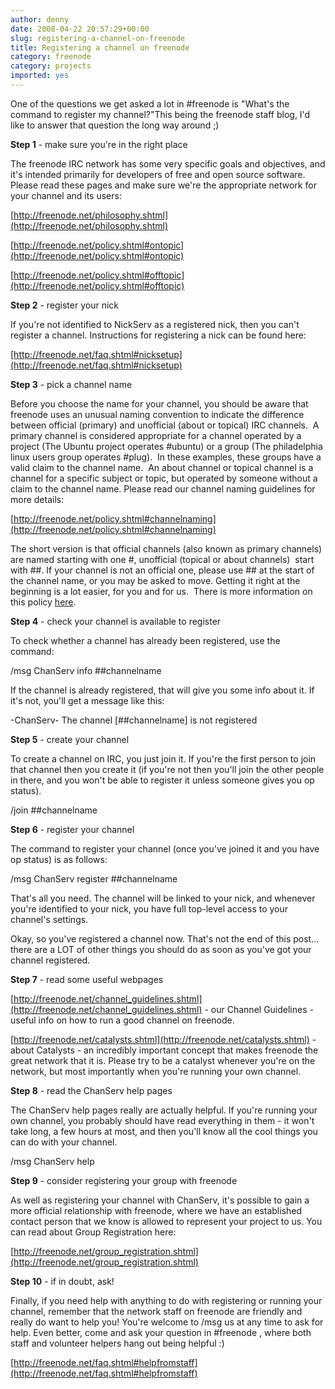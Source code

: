 ```yaml
---
author: denny
date: 2008-04-22 20:57:29+00:00
slug: registering-a-channel-on-freenode
title: Registering a channel on freenode
category: freenode
category: projects
imported: yes
---
```

One of the questions we get asked a lot in #freenode is "What's the command to register my channel?"This being the freenode staff blog, I'd like to answer that question the long way around  ;)

**Step 1** - make sure you're in the right place

The freenode IRC network has some very specific goals and objectives, and it's intended primarily for developers of free and open source software.  Please read these pages and make sure we're the appropriate network for your channel and its users:

[http://freenode.net/philosophy.shtml](http://freenode.net/philosophy.shtml)

[http://freenode.net/policy.shtml#ontopic](http://freenode.net/policy.shtml#ontopic)

[http://freenode.net/policy.shtml#offtopic](http://freenode.net/policy.shtml#offtopic)

**Step 2** - register your nick

If you're not identified to NickServ as a registered nick, then you can't register a channel.  Instructions for registering a nick can be found here:

[http://freenode.net/faq.shtml#nicksetup](http://freenode.net/faq.shtml#nicksetup)

**Step 3** - pick a channel name

Before you choose the name for your channel, you should be aware that freenode uses an unusual naming convention to indicate the difference between official (primary) and unofficial (about or topical) IRC channels.  A primary channel is considered appropriate for a channel operated by a project (The Ubuntu project operates #ubuntu) or a group (The philadelphia linux users group operates #plug).  In these examples, these groups have a valid claim to the channel name.  An about channel or topical channel is a channel for a specific subject or topic, but operated by someone without a claim to the channel name. Please read our channel naming guidelines for more details:

[http://freenode.net/policy.shtml#channelnaming](http://freenode.net/policy.shtml#channelnaming)

The short version is that official channels (also known as primary channels) are named starting with one #, unofficial (topical or about channels)  start with ##.  If your channel is not an official one, please use ## at the start of the channel name, or you may be asked to move.  Getting it right at the beginning is a lot easier, for you and for us.  There is more information on this policy [here](http://freenode.net/policy.shtml#channelnaming).

**Step 4** - check your channel is available to register

To check whether a channel has already been registered, use the command:

/msg ChanServ info ##channelname

If the channel is already registered, that will give you some info about it.  If it's not, you'll get a message like this:

-ChanServ- The channel [##channelname] is not registered

**Step 5** - create your channel

To create a channel on IRC, you just join it.  If you're the first person to join that channel then you create it (if you're not then you'll join the other people in there, and you won't be able to register it unless someone gives you op status).

/join ##channelname

**Step 6** - register your channel

The command to register your channel (once you've joined it and you have op status) is as follows:

/msg ChanServ register ##channelname

That's all you need.  The channel will be linked to your nick, and whenever you're identified to your nick, you have full top-level access to your channel's settings.

Okay, so you've registered a channel now.  That's not the end of this post...  there are a LOT of other things you should do as soon as you've got your channel registered.

**Step 7** - read some useful webpages

[http://freenode.net/channel_guidelines.shtml](http://freenode.net/channel_guidelines.shtml) - our Channel Guidelines - useful info on how to run a good channel on freenode.

[http://freenode.net/catalysts.shtml](http://freenode.net/catalysts.shtml) - about Catalysts - an incredibly important concept that makes freenode the great network that it is.  Please try to be a catalyst whenever you're on the network, but most importantly when you're running your own channel.

**Step 8** - read the ChanServ help pages

The ChanServ help pages really are actually helpful.  If you're running your own channel, you probably should have read everything in them - it won't take long, a few hours at most, and then you'll know all the cool things you can do with your channel.

/msg ChanServ help

**Step 9** - consider registering your group with freenode

As well as registering your channel with ChanServ, it's possible to gain a more official relationship with freenode, where we have an established contact person that we know is allowed to represent your project to us.  You can read about Group Registration here:

[http://freenode.net/group_registration.shtml](http://freenode.net/group_registration.shtml)

**Step 10** - if in doubt, ask!

Finally, if you need help with anything to do with registering or running your channel, remember that the network staff on freenode are friendly and really do want to help you!  You're welcome to /msg us at any time to ask for help.  Even better, come and ask your question in #freenode , where both staff and volunteer helpers hang out being helpful  :)

[http://freenode.net/faq.shtml#helpfromstaff](http://freenode.net/faq.shtml#helpfromstaff)
